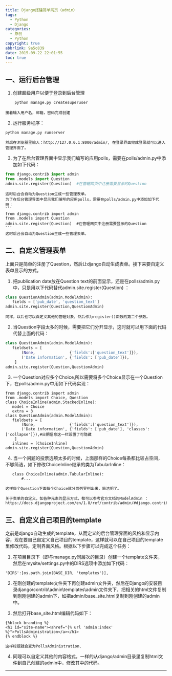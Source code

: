 ```yaml
---
title: Django搭建简单网页（admin）
tags:
  - Python
  - Django
categories:
  - 原创
  - Python
copyright: true
abbrlink: 9a5c839
date: 2015-09-22 22:01:55
toc: true
---
```

## 一、运行后台管理

1. 创建超级用户以便于登录到后台管理
```python
    python manage.py createsuperuser
```
    接着输入用户名，邮箱，密码完成创建

2. 运行服务程序：
```
python manage.py runserver
```
    然后在浏览器里输入：http://127.0.0.1:8000/admin/, 在登录界面完成登录就可以进入管理界面了。

3. 为了在后台管理界面中显示我们编写的应用polls，需要在polls/admin.py中添加如下代码：
``` python
from django.contrib import admin
from .models import Question
admin.site.register(Question)  #在管理网页中注册需要显示的Question
```
    这时后台会自动为Question生成一些管理表单。
    为了在后台管理界面中显示我们编写的应用polls，需要在polls/admin.py中添加如下代码：
    ```
    from django.contrib import admin
    from .models import Question
    admin.site.register(Question)  #在管理网页中注册需要显示的Question
    ```
    这时后台会自动为Question生成一些管理表单。

## 二、自定义管理表单

上面只是简单的注册了Question，然后让django自动生成表单。接下来要自定义表单显示的方式。
1. 把publication date放在Question text的前面显示，还是在polls/admin.py中，只是用以下代码替代admin.site.register(Question) ：
``` python
class QuestionAdmin(admin.ModelAdmin):
   fields = ['pub_date', 'question_text']
admin.site.register(Question,QuestionAdmin)
```
    同样，以后也可以自定义其他的管理对象，然后作为register()函数的第二个参数。

2. 当Question字段太多的时候，需要把它们分开显示，这时就可以用下面的代码代替上面的代码：
``` python
class QuestionAdmin(admin.ModelAdmin):
   fieldsets = [
       (None,               {'fields':['question_text']}),
       ('Date information', {'fields': ['pub_date']}),
    ]
admin.site.register(Question,QuestionAdmin)
```
 
3. 一个Question对应多个Choice,所以需要将多个Choice显示在一个Question下，在polls/admin.py中用如下代码实现：
```
from django.contrib import admin
from .models import Choice, Question
class ChoiceInline(admin.StackedInline):
   model = Choice
   extra = 3
class QuestionAdmin(admin.ModelAdmin):
   fieldsets = [
       (None,               {'fields':['question_text']}),
       ('Date information', {'fields': ['pub_date'], 'classes': ['collapse']}),#日期信息这一栏设置了可隐藏
    ]
   inlines = [ChoiceInline]
admin.site.register(Question,QuestionAdmin)
```
 
4. 当一个问题的投票选项太多的时候，上面那样的Choice每条都比较占空间，不够简洁，如下修改ChoiceInline继承的类为TabularInline：
```
   class ChoiceInline(admin.TabularInline):
       #...
```
    这样每个Question下面每个Choice就分两列罗列出来，简洁明了。

    关于表单的自定义，如各种元素的显示方式，都可以参考官方文档的ModelAdmin ：https://docs.djangoproject.com/en/1.8/ref/contrib/admin/#django.contrib.admin.ModelAdmin

## 三、自定义自己项目的template
之前是django自动生成的template，从而定义的后台管理界面的风格和显示内容，现在要自己自定义自己项目的template，这样就可以在自己项目的template里修改代码，定制界面风格。根据以下步骤可以完成这个任务：

1. 在项目目录下（即与manage.py同层次的目录）创建一个template文件夹，然后在mysite/settings.py中的DIRS选项中添加如下代码：
```
'DIRS':[os.path.join(BASE_DIR, 'templates')],
```

2. 在刚创建的template文件夹下再创建admin文件夹，然后在Django的安装目录django\contrib\admin\templates\admin文件夹下，把相关的html文件复制到刚刚创建的admin下，如把admin/base_site.html复制到刚创建的admin中。

3. 然后打开base_site.html编辑代码如下：
```
{%block branding %}
<h1 id="site-name"><ahref="{% url 'admin:index' %}">PollsAdministration</a></h1>
{% endblock %}
```
    这样标题就会变为PollsAdministration.

4. 同理可以自定义其他的内容格式，一样的从django/admin目录里复制html文件到自己创建的admin中，修改其中的代码。

---